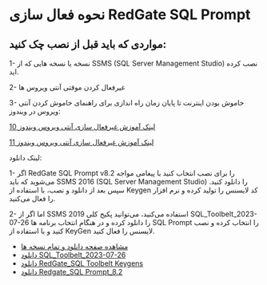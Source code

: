 # نحوه فعال سازی RedGate SQL Prompt
 
##  مواردی که باید قبل از نصب چک کنید:


 1- نسخه یا نسخه هایی که از SSMS (SQL Server Management Studio) نصب کرده اید.
     
 2- غیرفعال کردن موقتی آنتی ویروس ها
 
 3- خاموش بودن اینترنت تا پایان زمان راه اندازی برای راهنمای خاموش کردن آنتی ویروس در ویندوز:

  [لینک آموزش غیرفعال سازی آنتی ویروس ویندوز 10](https://www.zoomit.ir/computer-learning/337214-disable-windows-defender-antivirus/) 
 
   [لینک آموزش غیرفعال سازی آنتی ویروس ویندوز 11](https://www.zoomit.ir/computer-learning/387186-how-to-disablewindows-11antivirus/)

لینک دانلود:

 1-  اگر RedGate SQL Prompt v8.2 را برای نصب انتخاب کنید با پیغامی مواجه می‌شوید که باید SSMS 2016 (SQL Server Management Studio) را دانلود کنید. سپس بعد از دانلود و نصب، با استفاده از Keygen کد 
     لایسنس را تولید کرده و نرم افزار را فعال می‌کنید.
     
 2- اما اگر از SSMS 2019 استفاده می‌کنید، می‌توانید پکیج کلی SQL_Toolbelt_2023-07-26 را دانلود کرده و در هنگام انتخاب برنامه ها SQL Prompt را انتخاب کرده و نصب کنید و با استفاده از KeyGen لایسنس را فعال کنید.

  - [مشاهده صفحه دانلود و تمام نسخه ها](https://downloadly.ir/software/programming/redgate/)
  - [دانلود SQL_Toolbelt_2023-07-26](https://dl3.downloadly.ir/Files/Software/SQLToolbelt_2023-07-26_Downloadly.ir.rar)
  - [دانلود RedGate_SQL Toolbelt Keygens](https://dl.downloadly.ir/Files/Software/RedGate_SQL_Toolbelt_Keygens_Downloadly.ir.rar)
  - [دانلود Redgate_SQL Prompt_8.2](https://dl.downloadly.ir/Files/Software/Redgate_SQL_Prompt_8.2_Downloadly.ir.rar)
